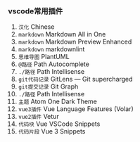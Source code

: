 ### vscode常用插件

1. `汉化` Chinese
2. `markdown` Markdown All in One
3. `markdown` Markdown Preview Enhanced
4. `markdown` markdownlint
5. `思维导图`  PlantUML
6. `@路径`  Path Autocomplete
7. `./路径` Path Intellisense
8. `git代码记录` GitLens — Git supercharged
9. `git提交记录` Git Graph
10. `./路径` Path Intellisense
11. `主题` Atom One Dark Theme
12. `vue3插件` Vue Language Features (Volar)
13. `vue2插件` Vetur
14. `代码块`  Vue VSCode Snippets
15. `代码片段`  Vue 3 Snippets